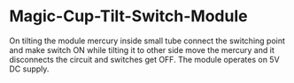# Magic-Cup-Tilt-Switch-Module
On tilting the module mercury inside small tube connect the switching point and make switch ON while tilting it to other side move the mercury and it disconnects the circuit and switches get OFF. The module operates on 5V DC supply.
